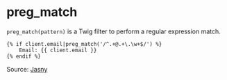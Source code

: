 # preg_match

`preg_match(pattern)` is a Twig filter to perform a regular expression match.

```twig
{% if client.email|preg_match('/^.+@.+\.\w+$/') %}
    Email: {{ client.email }}
{% endif %}
```

Source: [Jasny](https://github.com/jasny/twig-extensions)
